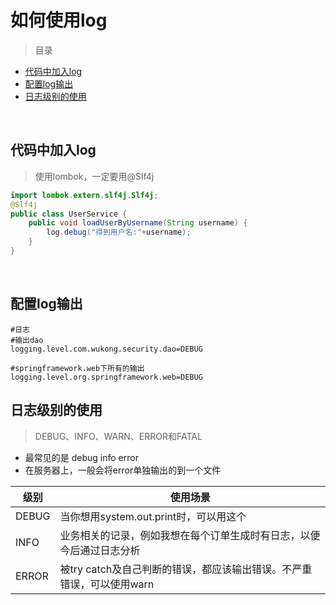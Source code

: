 # 如何使用log

> 目录

* [代码中加入log](#代码中加入log)
* [配置log输出](#配置log输出)
* [日志级别的使用](#日志级别的使用)

<br>


## 代码中加入log

>使用lombok，一定要用@Slf4j

```java
import lombok.extern.slf4j.Slf4j;
@Slf4j
public class UserService {
    public void loadUserByUsername(String username) {
        log.debug("得到用户名:"+username);
    }
}

```

<br>

## 配置log输出

```properties
#日志
#输出dao
logging.level.com.wukong.security.dao=DEBUG

#springframework.web下所有的输出
logging.level.org.springframework.web=DEBUG 
```



## 日志级别的使用

> DEBUG、INFO、WARN、ERROR和FATAL

* 最常见的是 debug info error
* 在服务器上，一般会将error单独输出的到一个文件


级别 | 使用场景|
--------- | --------|
DEBUG  | 当你想用system.out.print时，可以用这个 |
INFO  | 业务相关的记录，例如我想在每个订单生成时有日志，以便今后通过日志分析 |
ERROR | 被try catch及自己判断的错误，都应该输出错误。不严重错误，可以使用warn    | 


